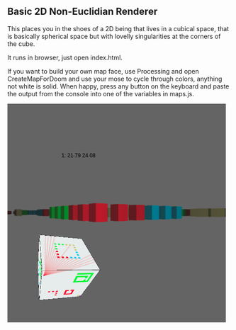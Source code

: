 Basic 2D Non-Euclidian Renderer
-------------------------------

This places you in the shoes of a 2D being that lives in a cubical space, that is basically spherical space but with lovelly singularities at the corners of the cube.

It runs in browser, just open index.html.

If you want to build your own map face, use Processing and open CreateMapForDoom and use your mose to cycle through colors, anything not white is solid. When happy, press any button on the keyboard and paste the output from the console into one of the variables in maps.js.

![Alt text](screenshot.png?raw=true "Living in 2D cube space")
